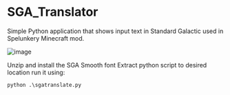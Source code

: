 # SGA_Translator
Simple Python application that shows input text in Standard Galactic used in Spelunkery Minecraft mod.

![image](https://github.com/user-attachments/assets/614476e4-fe41-4962-a3e5-b2ced5a876f4)


Unzip and install the SGA Smooth font
Extract python script to desired location
run it using:
```cmd
python .\sgatranslate.py
